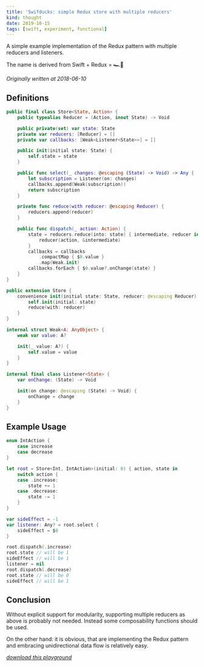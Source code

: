 ```yaml
---
title: 'Swifducks: simple Redux store with multiple reducers'
kind: thought
date: 2019-10-15
tags: [swift, experiment, functional]
---
```


A simple example implementation of the Redux pattern with multiple reducers and listeners.

The name is derived from Swift + Redux = 🏎🦆

_Originally written at 2018-06-10_

## Definitions

```swift
public final class Store<State, Action> {
    public typealias Reducer = (Action, inout State) -> Void

    public private(set) var state: State
    private var reducers: [Reducer] = []
    private var callbacks: [Weak<Listener<State>>] = []

    public init(initial state: State) {
        self.state = state
    }

    public func select(_ changes: @escaping (State) -> Void) -> Any {
        let subscription = Listener(on: changes)
        callbacks.append(Weak(subscription))
        return subscription
    }

    private func reduce(with reducer: @escaping Reducer) {
        reducers.append(reducer)
    }

    public func dispatch(_ action: Action) {
        state = reducers.reduce(into: state) { intermediate, reducer in
            reducer(action, &intermediate)
        }
        callbacks = callbacks
            .compactMap { $0.value }
            .map(Weak.init)
        callbacks.forEach { $0.value?.onChange(state) }
    }
}

public extension Store {
    convenience init(initial state: State, reducer: @escaping Reducer) {
        self.init(initial: state)
        reduce(with: reducer)
    }
}

internal struct Weak<A: AnyObject> {
    weak var value: A?

    init(_ value: A?) {
        self.value = value
    }
}

internal final class Listener<State> {
    var onChange: (State) -> Void

    init(on change: @escaping (State) -> Void) {
        onChange = change
    }
}

```

## Example Usage

```swift
enum IntAction {
    case increase
    case decrease
}

let root = Store<Int, IntAction>(initial: 0) { action, state in
    switch action {
    case .increase:
        state += 1
    case .decrease:
        state -= 1
    }
}

var sideEffect = -1
var listener: Any? = root.select {
    sideEffect = $0
}

root.dispatch(.increase)
root.state // will be 1
sideEffect // will be 1
listener = nil
root.dispatch(.decrease)
root.state // will be 0
sideEffect // will be 1

```

## Conclusion

Without explicit support for modularity, supporting multiple reducers as above is probably not needed. Instead some composability functions should be used.

On the other hand: it is obvious, that are implementing the Redux pattern and embracing unidirectional data flow is relatively easy.

_[download this playground](./playground.zip)_

